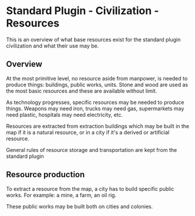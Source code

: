 # Standard Plugin - Civilization - Resources 

This is an overview of what base resources exist for the standard plugin civilization and what their use may be.

## Overview

At the most primitive level, no resource aside from manpower, is needed to produce things: buildings, public works, units.
Stone and wood are used as the most basic resources and these are available without limit.

As technology progresses, specific resources may be needed to produce things. Weapons may need iron, trucks may need gas,
supermarkets may need plastic, hospitals may need electricity, etc.

Resources are extracted from extraction buildings which may be built in the map if it is a natural resource, or in a city
if it's a derived or artificial resource.

General rules of resource storage and transportation are kept from the standard  plugin

## Resource production

To extract a resource from the map, a city has to build specific public works. For example: a mine, a farm, an oil rig.

These public works may be built both on cities and colonies.